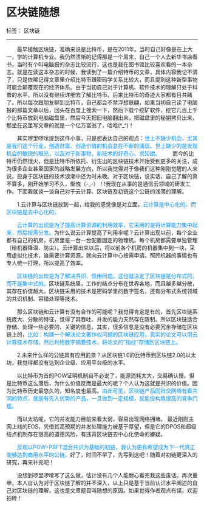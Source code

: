 ﻿# 区块链随想

标签： 区块链

---
&emsp;&emsp;最早接触区块链，准确来说是比特币，是在2011年。当时自己好像是在上大一，学的计算机专业。我仍然清晰的记得那是一个周末，自己一个人去新华书店看书，当时有个叫电脑报的杂志比较流行，这也是我在图书馆比较喜欢看的一本杂志。就是在读这本杂志的时候，我读到了一篇介绍特币的文章，具体内容我记不清了，只是依稀记得文章里介绍比特币跟密码学关系比较大，而且提到这种新型事物可能会颠覆现在的经济体系。由于当初自己对于计算机、软件技术的理解只处于科普的水平，所以没有继续详细去了解比特币。后来比特币的奇迹大家都有目共睹了。所以每次跟朋友聊到比特币，自己都会不禁浮想联翩，如果当初自己读了电脑报的那篇文章以后，回头在百度上搜索一下，然后下载个挖矿软件，挖它几百上千个比特币放到电脑磁盘里，然后今天把旧电脑翻出来，把磁盘里的秘钥拷贝出来，那坐在这里写文章的就是一个亿万富翁了，哈哈(^_^)！
  
  &emsp;&emsp;其实啰里啰嗦提到这件小事，只是想表达自己的观点：<font color="0x9900ff">世上不缺少机会，尤其是我们这个行业，创造财富、创造价值的机会总在不断的涌现。世上缺少的是发现机会的敏锐的眼光，以及对于新事物、新技术的好奇心、求知欲。</font>
&emsp;&emsp;而今的比特币仍然很火，但是比特币所依托、衍生出的区块链技术开始受到更多的关注，成为很多企业甚至国家的战略发展方向，所以我觉得对于像我们这种刚刚觉醒的人来说，投身于区块链的技术浪潮中还为时未晚。对于区块链，说实话，自己了解的真不算多，刚开始学习不久，惭愧（-_-）！!我现在从事的是通信云领域的研发工作。下面我就谈一谈自己对于云计算、区块链及初链这个公链的浅薄的理解。
  
  &emsp;&emsp;1.云计算与区块链放到一起，给我的感觉像是对立面。<font color="0x9900ff">云计算是中心化的，而区块链是去中心化的。</font>
  
  &emsp;&emsp;<font color="0x9900ff">云计算的出现是为了提高计算资源的利用效率，它采用的是将计算能力集中起来，然后按需分发。</font>为什么说云计算提高了利用率呢？云计算出现以前，每个企业都有自己的机房，机房里是一台一台配置固定的物理机。每个机房都需要单独管理（给机器降温、防尘）。云计算出来以后，将以前各个机房的机器集中到一块，采用虚拟化技术，谁需要计算资源，就向云计算中心按需申请。照顾机器的事情也有专人统一打理，所以提高了效率。
  
  &emsp;&emsp;<font color="0x9900ff">区块链的出现是为了解决共识、信用问题。这也就决定了区块链是分布式的，而不是集中式的。</font>区块链系统里，工作的结点分布在世界各地，而且越多越分散，其存在价值越大。区块链采用的技术是密码学里的数字签名，还有分布式系统领域的共识机制、容错处理等技术。
  
  &emsp;&emsp;那么区块链和云计算有没有合作的可能呢？我觉得肯定是有的，首先区块链系统庞大、分散的特征，觉得了其吞吐、并发的能力天然存在限制。所以区块链适合存储、处理一些必要的、关键的信息。其实，很多信息是没有必要冗余存储在区块链上的，<font color="0x9900ff">比如：构建一个解决论文著作权问题的区块链应用，真实的论文可以用云计算技术存储，然后利用数字摘要技术，将论文的“指纹”存储到区块链上。</font>
  
  &emsp;&emsp;2.未来什么样的公链具有应用前景？从区块链1.0的比特币到区块链2.0的以太坊，我觉得都没有达到企业级、应用平台级的水平。
  
  &emsp;&emsp;以比特币为首的POW证明机制自不必说了，能源消耗太大，交易确认慢。但是比特币这么落后，为什么价值反而是最大的呢？个人认为这就是共识的价值。因为比特币历史最悠久的，知名度也最高。<font color="0x9900ff">由此可见，区块链产品同社交网络有着共同的特点，就是有先入优势的产品，一旦做到一定规模，就能投构筑很高的竞争门槛。</font>
  
  &emsp;&emsp;而以太坊呢，它的并发能力目前来看太弱，容易出现网络拥堵。
最近刚刚主网上线的EOS，凭借其高预期的并发处理能力被基于厚望，但是它的DPOS和超级结点机制存在很高的道德风险，有违背区块链去中心化使命的嫌疑。
  
  &emsp;&emsp;<font color="0x9900ff">反观以POW+PBFT混合共识为基础的初链，我认为更有希望成为下一代真正能够达到商用水平的公链。</font>好了，时间不早了，先写到这吧！随着对初链更深入的研究，再来补充吧！
  
  &emsp;&emsp;没想到啰里啰嗦写了这么做，估计没有几个人能耐心看完我这些废话。再次重申，本人自认为对于区块链了解的并不深入，以上只是基于当前认识水平阐述的自己对区块链的理解，这也是文章题目叫随想的原因。如果觉得作者观点有误，欢迎拍砖！




